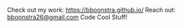 Check out my work: https://bboonstra.github.io/
Reach out: <a href="mailto:bboonstra26@gmail.com">bboonstra26@gmail.com</a>
Code Cool Stuff!
